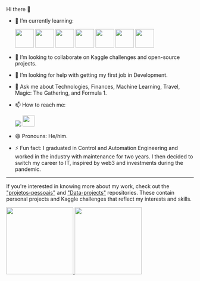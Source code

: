 Hi there 👋

- 🌱 I’m currently learning:

  <img src="https://cdn.jsdelivr.net/gh/devicons/devicon/icons/python/python-original-wordmark.svg" width="50" height="50" />
  <img src="https://cdn.jsdelivr.net/gh/devicons/devicon/icons/mysql/mysql-original-wordmark.svg" width="50" height="50" /> 
  <img src="https://cdn.jsdelivr.net/gh/devicons/devicon/icons/pandas/pandas-original-wordmark.svg" width="50" height="50" />
  <img src="https://cdn.jsdelivr.net/gh/devicons/devicon/icons/googlecloud/googlecloud-original-wordmark.svg" width="50" height="50" />
  <img src="https://cdn.jsdelivr.net/gh/devicons/devicon/icons/flask/flask-original-wordmark.svg" width="50" height="50" />
  <img src="https://cdn.jsdelivr.net/gh/devicons/devicon/icons/html5/html5-plain-wordmark.svg" width="50" height="50" />
  <img src="https://cdn.jsdelivr.net/gh/devicons/devicon/icons/git/git-original-wordmark.svg" width="50" height="50" />
            
- 👯 I’m looking to collaborate on Kaggle challenges and open-source projects.
- 🤔 I’m looking for help with getting my first job in Development.
- 💬 Ask me about Technologies, Finances, Machine Learning, Travel, Magic: The Gathering, and Formula 1.
- 📫 How to reach me: 
  <div>
    <a href = "mailto:lucasbelucci4@gmail.com"><img loading="lazy" src="https://img.shields.io/badge/Gmail-D14836?style=for-the-badge&logo=gmail&logoColor=white" target="_blank"></a>
    <a href="https://www.linkedin.com/in/lucas-belucci/" target="_blank"><img src="https://cdn.jsdelivr.net/gh/devicons/devicon/icons/linkedin/linkedin-original.svg" width="32" height="30" /></a>
  </div>

- 😄 Pronouns: He/him.
- ⚡ Fun fact: I graduated in Control and Automation Engineering and worked in the industry with maintenance for two years. I then decided to switch my career to IT, inspired by web3 and investments during the pandemic.

---

If you're interested in knowing more about my work, check out the ["projetos-pessoais"](https://github.com/LucasBelucci/projetos-pessoais) and ["Data-projects"](https://github.com/LucasBelucci/Data-projects) repositories. These contain personal projects and Kaggle challenges that reflect my interests and skills.

<div>
<a href="https://github.com/LucasBelucci">
<img loading="lazy" height="180em" src="https://github-readme-stats.vercel.app/api/top-langs/?username=LucasBelucci&layout=compact&langs_count=7&theme=dracula"/>
<img loading="lazy" height="180em" src="https://github-readme-stats.vercel.app/api?username=LucasBelucci&show_icons=true&theme=dracula&include_all_commits=true&count_private=true"/>
</div>
